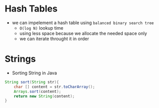 # Hash Tables
- we can impelement a hash table using `balanced binary search tree`
    + `O(log N)` lookup time
    + using less space because we allocate the needed space only
    + we can iterate throught it in order

# Strings
- Sorting String in Java
```java
String sort(String str){
    char [] content = str.toCharArray();
    Arrays.sort(content);
    return new String(content);
}
```
